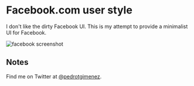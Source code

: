 # Facebook.com user style

I don't like the dirty Facebook UI. This is my attempt to provide a minimalist UI for Facebook.

<img src="https://raw.github.com/pedrogimenez/facebook-user-style/master/screenshot.png" alt="facebook screenshot" />

## Notes
Find me on Twitter at [@pedrotgimenez](http://twitter.com/pedrotgimenez).
